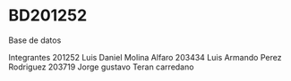 # BD201252
Base de datos 

Integrantes
201252 Luis Daniel Molina Alfaro
203434 Luis Armando Perez Rodriguez
203719 Jorge gustavo Teran carredano
